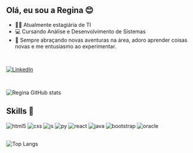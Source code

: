 ## Olá, eu sou a Regina 😊
- 👩‍💻 Atualmente estagiária de TI
- :computer: Cursando Análise e Desenvolvimento de Sistemas
- 🚀 Sempre abraçando novas aventuras na área, adoro aprender coisas novas e me entusiasmo ao experimentar.
<br/>

[![LinkedIn](https://img.shields.io/badge/LinkedIn-0077B5?style=for-the-badge&logo=linkedin&logoColor=white)](https://www.linkedin.com/in/regina-pompeo/)

<br/>

![Regina GitHub stats](https://github-readme-stats.vercel.app/api?username=ReginaPompeo&show_icons=true&theme=radical)

## Skills 🚀

<div style="display: inline_block">

<img align="center" alt="html5" src="https://img.shields.io/badge/HTML5-E34F26?style=for-the-badge&logo=html5&logoColor=white" />
<img align="center" alt="css" src="https://img.shields.io/badge/CSS3-1572B6?style=for-the-badge&logo=css3&logoColor=white" />
<img align="center" alt="js" src="https://img.shields.io/badge/JavaScript-F7DF1E?style=for-the-badge&logo=javascript&logoColor=black" />
<img align="center" alt="py" src="https://img.shields.io/badge/Python-14354C?style=for-the-badge&logo=python&logoColor=white" />
<img align="center" alt="react" src="https://img.shields.io/badge/React-20232A?style=for-the-badge&logo=react&logoColor=61DAFB" />
<img align="center" alt="java" src="https://img.shields.io/badge/Java-ED8B00?style=for-the-badge&logo=openjdk&logoColor=white" />
<img align="center" alt="bootstrap" src="https://img.shields.io/badge/Bootstrap-563D7C?style=for-the-badge&logo=bootstrap&logoColor=white" />
<img align="center" alt="oracle" src="https://img.shields.io/badge/Oracle-F80000?style=for-the-badge&logo=Oracle&logoColor=white" />
</div>

<br/>

![Top Langs](https://github-readme-stats.vercel.app/api/top-langs/?username=ReginaPompeo&layout=compact)




